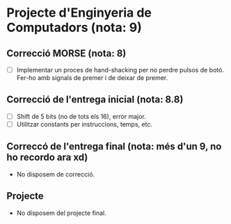 # Projecte d'Enginyeria de Computadors (nota: 9)

## Correcció MORSE (nota: 8)
- [ ] Implementar un proces de hand-shacking per no perdre pulsos de botó. Fer-ho amb signals de premer i de deixar de premer.

## Correcció  de l'entrega inicial (nota: 8.8)
- [ ] Shift de 5 bits (no de tots els 16), error major.
- [ ] Utilitzar constants per instruccions, temps, etc.

## Correccó de l'entrega final (nota: més d'un 9, no ho recordo ara xd)
- No disposem de correcció.

## Projecte 
- No disposem del projecte final.

